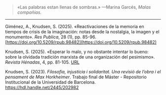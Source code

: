 
>«Las palabras estan llenas de sombras.»
>—Marina Garcés, *Malas compañías*.

- - - 

Giménez, A., Knudsen, S. (2025). «Reactivaciones de la memoria en tiempos de crisis de la imaginación: notas desde la nostalgia, la imagen y el monumento». *Res Publica*, 28 (1), pp. 85-96. [https://doi.org/10.5209/rpub.98482](https://doi.org/10.5209/rpub.98482)

Knudsen, S. (2025). «Esperar lo malo, y no obstante intentar lo bueno: sobre la olvidada tradición marxista de una organización del pesimismo». *Revista Hénadas*, 4, pp. 81-105. [URL](https://revistahenadas.com/wp-content/uploads/2025/01/Numero_4_Henadas_completo-81-105.pdf)

Knudsen, S. (2023). *Filosofia, injustícia i solidaritat. Una revisió de l’obra i el pensament de Max Horkheimer*. Trabajo final de Máster - Repositorio Institucional de la Universidad de Barcelona. https://hdl.handle.net/2445/202982